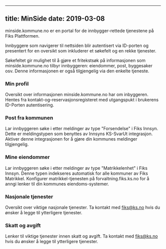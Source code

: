 
---
title: MinSide
date: 2019-03-08
---

minside.kommune.no er en portal for de innbygger-rettede tjenestene på Fiks Plattformen. 

Innbyggere som navigerer til nettsiden blir autentisert via ID-porten og presentert for en oversikt som inkluderer et søkefelt og en rekke tjenester. 

Søkefeltet gir mulighet til å gjøre et fritekstsøk på informasjonen som minside.kommune.no tilbyr innbyggeren: eiendommer, post, byggesaker osv. Denne informasjonen er også tilgjengelig via den enkelte tjeneste.

### Min profil
Oversikt over informasjonen minside.kommune.no har om inbyggeren. Hentes fra kontakt-og-reservasjonsregisteret med utgangspukt i brukerens ID-Porten autentisering.

### Post fra kommunen
Lar innbyggeren søke i etter meldinger av type "Forsendelse" i Fiks Innsyn. Dette er meldingstypen som benyttes av Innsyns KS-SvarUt integrasjon. Aktiver denne integrasjonen for å gjøre din kommunes meldinger tilgjengelig.

### Mine eiendommer
Lar innbyggeren søke i etter meldinger av type "Matrikkelenhet" i Fiks Innsyn. Denne typen indekseres automatisk for alle kommuner av Fiks Matrikkel. Konfigurer matrikkel-tjenesten på forvaltning.fiks.ks.no for å anngi lenker til din kommunes eiendoms-systemer.

### Nasjonale tjenester
Oversikt over viktige nasjonale tjenester. Ta kontakt med fiks@ks.no hvis du ønsker å legge til ytterligere tjenester.

### Skatt og avgift
Lenker til viktige tjenester innen skatt og avgift. Ta kontakt med fiks@ks.no hvis du ønsker å legge til ytterligere tjenester.


